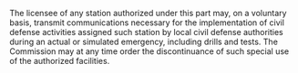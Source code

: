 The licensee of any station authorized under this part may, on a voluntary basis, transmit communications necessary for the implementation of civil defense activities assigned such station by local civil defense authorities during an actual or simulated emergency, including drills and tests. The Commission may at any time order the discontinuance of such special use of the authorized facilities.


